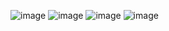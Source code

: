 ![image](https://github.com/github-aapmor/PowerBI-Reports/assets/149660927/be0041cf-a028-4318-aade-6cd2175f09eb)
![image](https://github.com/github-aapmor/PowerBI-Reports/assets/149660927/8dde10c4-2ff7-476c-a715-ae2306b17897)
![image](https://github.com/github-aapmor/PowerBI-Reports/assets/149660927/82c086fd-9f01-41b0-bf53-ee1e4e0f58fe)
![image](https://github.com/github-aapmor/PowerBI-Reports/assets/149660927/ce7bcb08-ea87-4c80-b517-c66712206f76)
